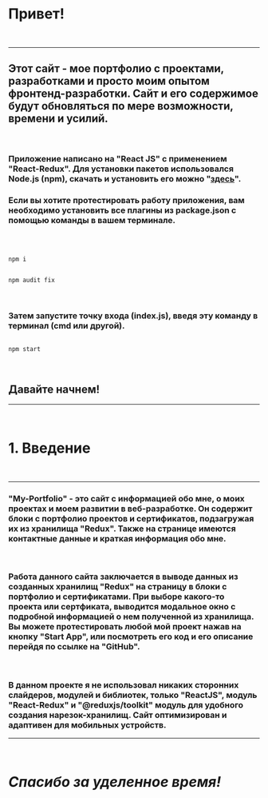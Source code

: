 # Привет!
&nbsp;

---
## Этот сайт - мое портфолио с проектами, разработками и просто моим опытом фронтенд-разработки. Сайт и его содержимое будут обновляться по мере возможности, времени и усилий.
&nbsp;

### Приложение написано на "React JS" с применением "React-Redux". Для установки пакетов использовался Node.js (npm), скачать и установить его можно "[здесь](https://nodejs.org/)".
### Если вы хотите протестировать работу приложения, вам необходимо установить все плагины из package.json с помощью команды в вашем терминале.
&nbsp;

```

npm i

``` 

```

npm audit fix

```
&nbsp;

### Затем запустите точку входа (index.js), введя эту команду в терминал (cmd или другой).

```

npm start

```
&nbsp;

## **Давайте начнем!**
---
&nbsp;

# 1. Введение
&nbsp;

---
### "My-Portfolio" - это сайт с информацией обо мне, о моих проектах и моем развитии в веб-разработке. Он содержит блоки с портфолио проектов и сертификатов, подзагружая их из хранилища "Redux". Также на странице имеются контактные данные и краткая информация обо мне. 
&nbsp;

### Работа данного сайта заключается в выводе данных из созданных хранилищ "Redux" на страницу в блоки с портфолио и сертификатами. При выборе какого-то проекта или сертфиката, выводится модальное окно с подробной информацией о нем полученной из хранилища. Вы можете протестировать любой мой проект нажав на кнопку "Start App", или посмотреть его код и его описание перейдя по ссылке на "GitHub". 
&nbsp;

### В данном проекте  я не использовал никаких сторонних слайдеров, модулей и библиотек, только "ReactJS", модуль "React-Redux" и "@reduxjs/toolkit" модуль для удобного создания нарезок-хранилищ. Сайт оптимизирован и адаптивен для мобильных устройств.
---
&nbsp;

# ___Спасибо за уделенное время!___ 